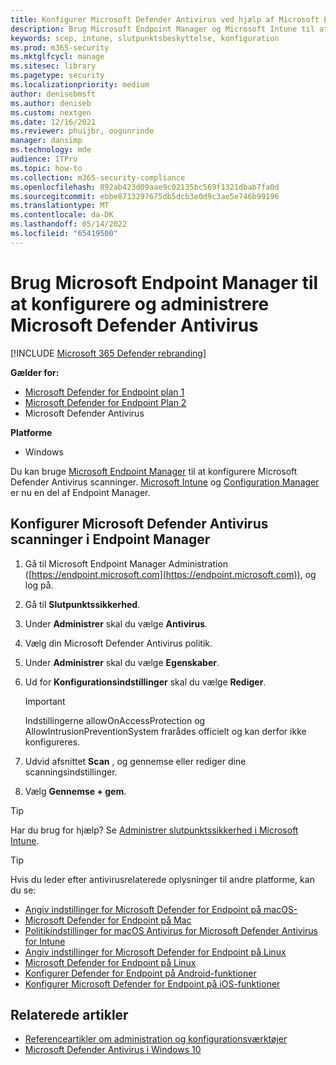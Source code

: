 ```yaml
---
title: Konfigurer Microsoft Defender Antivirus ved hjælp af Microsoft Endpoint Manager
description: Brug Microsoft Endpoint Manager og Microsoft Intune til at konfigurere Microsoft Defender Antivirus og Endpoint Protection
keywords: scep, intune, slutpunktsbeskyttelse, konfiguration
ms.prod: m365-security
ms.mktglfcycl: manage
ms.sitesec: library
ms.pagetype: security
ms.localizationpriority: medium
author: denisebmsft
ms.author: deniseb
ms.custom: nextgen
ms.date: 12/16/2021
ms.reviewer: phuijbr, oogunrinde
manager: dansimp
ms.technology: mde
audience: ITPro
ms.topic: how-to
ms.collection: m365-security-compliance
ms.openlocfilehash: 892ab423d09aae9c02135bc569f1321dbab7fa0d
ms.sourcegitcommit: ebbe8713297675db5dcb3e0d9c3ae5e746b99196
ms.translationtype: MT
ms.contentlocale: da-DK
ms.lasthandoff: 05/14/2022
ms.locfileid: "65419500"
---
```

# <a name="use-microsoft-endpoint-manager-to-configure-and-manage-microsoft-defender-antivirus"></a>Brug Microsoft Endpoint Manager til at konfigurere og administrere Microsoft Defender Antivirus

[!INCLUDE [Microsoft 365 Defender rebranding](../../includes/microsoft-defender.md)]


**Gælder for:**

- [Microsoft Defender for Endpoint plan 1](https://go.microsoft.com/fwlink/?linkid=2154037)
- [Microsoft Defender for Endpoint Plan 2](https://go.microsoft.com/fwlink/?linkid=2154037)
- Microsoft Defender Antivirus

**Platforme**
- Windows

Du kan bruge [Microsoft Endpoint Manager](/mem/endpoint-manager-overview) til at konfigurere Microsoft Defender Antivirus scanninger. [Microsoft Intune](/mem/intune/fundamentals/what-is-intune) og [Configuration Manager](/mem/configmgr/core/understand/introduction) er nu en del af Endpoint Manager.

## <a name="configure-microsoft-defender-antivirus-scans-in-endpoint-manager"></a>Konfigurer Microsoft Defender Antivirus scanninger i Endpoint Manager

1. Gå til Microsoft Endpoint Manager Administration ([https://endpoint.microsoft.com](https://endpoint.microsoft.com)), og log på.

2. Gå til **Slutpunktssikkerhed**.

3. Under **Administrer** skal du vælge **Antivirus**.

4. Vælg din Microsoft Defender Antivirus politik.

5. Under **Administrer** skal du vælge **Egenskaber**.

6. Ud for **Konfigurationsindstillinger** skal du vælge **Rediger**.

   > [!IMPORTANT]
   > Indstillingerne allowOnAccessProtection og AllowIntrusionPreventionSystem frarådes officielt og kan derfor ikke konfigureres. 

7. Udvid afsnittet **Scan** , og gennemse eller rediger dine scanningsindstillinger.

8. Vælg **Gennemse + gem**.

> [!TIP]
> Har du brug for hjælp? Se [Administrer slutpunktssikkerhed i Microsoft Intune](/mem/intune/protect/endpoint-security).

> [!TIP]
> Hvis du leder efter antivirusrelaterede oplysninger til andre platforme, kan du se:
> - [Angiv indstillinger for Microsoft Defender for Endpoint på macOS-](mac-preferences.md)
> - [Microsoft Defender for Endpoint på Mac](microsoft-defender-endpoint-mac.md)
> - [Politikindstillinger for macOS Antivirus for Microsoft Defender Antivirus for Intune](/mem/intune/protect/antivirus-microsoft-defender-settings-macos)
> - [Angiv indstillinger for Microsoft Defender for Endpoint på Linux](linux-preferences.md)
> - [Microsoft Defender for Endpoint på Linux](microsoft-defender-endpoint-linux.md)
> - [Konfigurer Defender for Endpoint på Android-funktioner](android-configure.md)
> - [Konfigurer Microsoft Defender for Endpoint på iOS-funktioner](ios-configure-features.md)

## <a name="related-articles"></a>Relaterede artikler

- [Referenceartikler om administration og konfigurationsværktøjer](configuration-management-reference-microsoft-defender-antivirus.md)
- [Microsoft Defender Antivirus i Windows 10](microsoft-defender-antivirus-in-windows-10.md)
